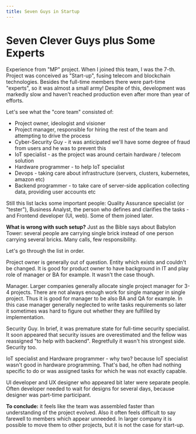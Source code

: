 ```yaml
---
title: Seven Guys in Startup
---
```


# Seven Clever Guys plus Some Experts

Experience from "MP" project. When I joined this team, I was the 7-th. Project was conceived as "Start-up",
fusing telecom and blockchain technologies. Besides the full-time members there were part-time "experts", so
it was almost a small army! Despite of this, development was markedly slow and haven't reached production
even after more than year of efforts.

Let's see what the "core team" consisted of:

- Project owner, ideologist and visioner
- Project manager, responsible for hiring the rest of the team and attempting to drive the process
- Cyber-Security Guy - it was anticipated we'll have some degree of fraud from users and he was to prevent this
- IoT specialist - as the project was around certain hardware / telecom solution
- Hardware programmer - to help IoT specialist
- Devops - taking care about infrastructure (servers, clusters, kubernetes, amazon etc)
- Backend programmer - to take care of server-side application collecting data, providing user accounts etc

Still this list lacks some important people: Quality Assurance specialist (or "tester"), Business Analyst, the
person who defines and clarifies the tasks - and Frontend developer (UI, web). Some of them joined later.

**What is wrong with such setup?** Just as the Bible says about Babylon Tower: several people are carrying
single brick instead of one person carrying several bricks. Many calls, few responsibility.

Let's go through the list in order.

Project owner is generally out of question. Entity which exists and couldn't be changed. It is good for product
owner to have background in IT and play role of manager or BA for example. It wasn't the case though.

Manager. Larger companies generally allocate single project manager for 3-4 projects. There are not always enough
work for single manager in single project. Thus it is good for manager to be also BA and QA for example. In this
case manager generally neglected to write tasks requirements so later it sometimes was hard to figure out whether
they are fulfilled by implementation.

Security Guy. In brief, it was premature state for full-time security specialist. It soon appeared that security
issues are overestimated and the fellow was reassigned "to help with backend". Regretfully it wasn't his strongest side. Security too.

IoT specialist and Hardware programmer - why two? because IoT specialist wasn't good in hardware programming.
That's bad, he often had nothing specific to do or was assigned tasks for which he was not exactly capable.

UI developer and UX designer who appeared bit later were separate people. Often developer needed to wait for
designs for several days, because designer was part-time participant.

**To conclude:** it feels like the team was assembled faster than understanding of the project evolved. Also it
often feels difficult to say farewell to members which appear unneeded. In larger company it is possible to
move them to other projects, but it is not the case for start-up.

